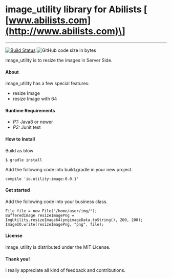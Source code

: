# image_utility library for Abilists \[ [www.abilists.com](http://www.abilists.com)\]
--------------------------------------------------
[![Build Status](https://travis-ci.org/abilists/image_utility.svg?branch=master)](https://travis-ci.org/abilists/image_utility)
![GitHub code size in bytes](https://img.shields.io/github/languages/code-size/abilists/image_utility)

image_utility is to resize the images in Server Side.

#### About
image_utility has a few special features:

* resize Image
* resize Image with 64

#### Runtime Requirements

- *P1:* Java8 or newer
- *P2:* Junit test

#### How to Install
Build as blow
```
$ gradle install
```
Add the following code into build.gradle in your new project.
```
compile 'io.utility:image:0.0.1'
```
#### Get started
Add the following code into your business class.
```
File file = new File("/home/user/img/");
BufferedImage resizeImagePng = ImgUtility.resizeImage64(pngimageData.toString(), 200, 200);
ImageIO.write(resizeImagePng, "png", file);
```

#### License

image_utility is distributed under the MIT License.

#### Thank you!

I really appreciate all kind of feedback and contributions. 
